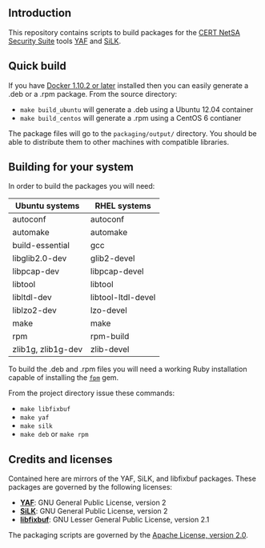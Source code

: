 ## Introduction

This repository contains scripts to build packages for the [CERT NetSA Security Suite](https://tools.netsa.cert.org/)
tools [YAF](https://tools.netsa.cert.org/yaf/index.html) and [SiLK](https://tools.netsa.cert.org/silk/index.html).

## Quick build

If you have [Docker 1.10.2 or later](https://docs.docker.com/engine/installation/linux/ubuntulinux/) installed then you can easily generate a .deb or a .rpm package. From the source directory:
* `make build_ubuntu` will generate a .deb using a Ubuntu 12.04 container
* `make build_centos` will generate a .rpm using a CentOS 6 contianer

The package files will go to the `packaging/output/` directory. You should be able to distribute them to other machines with compatible libraries.

## Building for your system

In order to build the packages you will need:

Ubuntu systems | RHEL systems
-------------|-------------
autoconf | autoconf
automake | automake
build-essential | gcc
libglib2.0-dev | glib2-devel
libpcap-dev | libpcap-devel
libtool | libtool
libltdl-dev | libtool-ltdl-devel
liblzo2-dev | lzo-devel
make | make
rpm | rpm-build
zlib1g, zlib1g-dev | zlib-devel

To build the .deb and .rpm files you will need a working Ruby installation
capable of installing the [`fpm`](https://github.com/jordansissel/fpm/wiki) gem.

From the project directory issue these commands:

* `make libfixbuf`
* `make yaf`
* `make silk`
* `make deb` or `make rpm`

## Credits and licenses

Contained here are mirrors of the YAF, SiLK, and libfixbuf packages.
These packages are governed by the following licenses:

* __[YAF](yaf-src/COPYING)__: GNU General Public License, version 2
* __[SiLK](silk-src/COPYING)__: GNU General Public License, version 2
* __[libfixbuf](libfixbuf-src/COPYING)__: GNU Lesser General Public License, version 2.1

The packaging scripts are governed by the [Apache License, version 2.0](http://www.apache.org/licenses/LICENSE-2.0).
